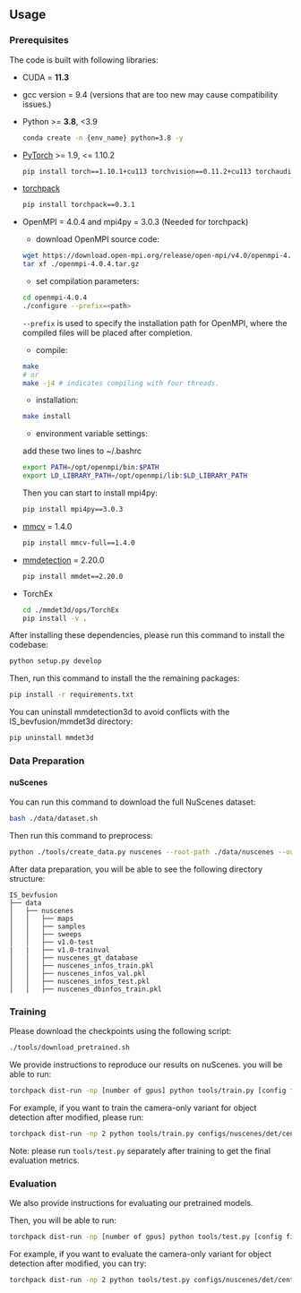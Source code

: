 ## Usage

### Prerequisites

The code is built with following libraries:

- CUDA = **11.3**
- gcc version = 9.4 (versions that are too new may cause compatibility issues.)
- Python >= **3.8**, \<3.9
  ```bash
  conda create -n {env_name} python=3.8 -y
  ```
- [PyTorch](https://github.com/pytorch/pytorch) >= 1.9, \<= 1.10.2
  ```bash
  pip install torch==1.10.1+cu113 torchvision==0.11.2+cu113 torchaudio==0.10.1 -f https://download.pytorch.org/whl/cu113/torch_stable.html
  ```
- [torchpack](https://github.com/mit-han-lab/torchpack)
  ```bash
  pip install torchpack==0.3.1
  ```
- OpenMPI = 4.0.4 and mpi4py = 3.0.3 (Needed for torchpack)
  - download OpenMPI source code:
  ```bash
  wget https://download.open-mpi.org/release/open-mpi/v4.0/openmpi-4.0.4.tar.gz
  tar xf ./openmpi-4.0.4.tar.gz
  ```
  - set compilation parameters:
  ```bash
  cd openmpi-4.0.4
  ./configure --prefix=<path>
  ```
  ```--prefix``` is used to specify the installation path for OpenMPI, where the compiled files will be placed after completion.
  - compile:
  ```bash
  make
  # or
  make -j4 # indicates compiling with four threads.
  ```
  - installation:
  ```bash
  make install
  ```
  - environment variable settings:
  
  add these two lines to ~/.bashrc
  ```bash
  export PATH=/opt/openmpi/bin:$PATH
  export LD_LIBRARY_PATH=/opt/openmpi/lib:$LD_LIBRARY_PATH
  ```

  Then you can start to install mpi4py:
  ```bash
  pip install mpi4py==3.0.3
  ```
  
- [mmcv](https://github.com/open-mmlab/mmcv) = 1.4.0
  ```bash
  pip install mmcv-full==1.4.0
  ```
- [mmdetection](http://github.com/open-mmlab/mmdetection) = 2.20.0
  ```bash
  pip install mmdet==2.20.0
  ```
- TorchEx
  ```bash
  cd ./mmdet3d/ops/TorchEx
  pip install -v .
  ```
<!-- - Pillow = **8.4.0** (see [here](https://github.com/mit-han-lab/bevfusion/issues/63))
  ```bash
  pip install pillow==8.4.0
  ``` -->
<!-- - [tqdm](https://github.com/tqdm/tqdm) -->
<!-- - [nuscenes-dev-kit](https://github.com/nutonomy/nuscenes-devkit)
  ```bash
  pip install nuscenes-devkit
  ``` -->
After installing these dependencies, please run this command to install the codebase:

```bash
python setup.py develop
```
Then, run this command to install the the remaining packages:
```bash
pip install -r requirements.txt
```

You can uninstall mmdetection3d to avoid conflicts with the IS_bevfusion/mmdet3d directory:
```bash
pip uninstall mmdet3d
```

### Data Preparation

#### nuScenes

You can run this command to download the full NuScenes dataset:
```bash
bash ./data/dataset.sh
```

Then run this command to preprocess:
```bash
python ./tools/create_data.py nuscenes --root-path ./data/nuscenes --out-dir ./data/nuscenes --extra-tag nuscenes
```

After data preparation, you will be able to see the following directory structure:

```
IS_bevfusion
├── data
│   ├── nuscenes
│   │   ├── maps
│   │   ├── samples
│   │   ├── sweeps
│   │   ├── v1.0-test
|   |   ├── v1.0-trainval
│   │   ├── nuscenes_gt_database
│   │   ├── nuscenes_infos_train.pkl
│   │   ├── nuscenes_infos_val.pkl
│   │   ├── nuscenes_infos_test.pkl
│   │   ├── nuscenes_dbinfos_train.pkl

```

### Training

Please download the checkpoints using the following script: 

```bash
./tools/download_pretrained.sh
```
We provide instructions to reproduce our results on nuScenes.
you will be able to run:

```bash
torchpack dist-run -np [number of gpus] python tools/train.py [config file path] --model.encoders.camera.backbone.init_cfg.checkpoint pretrained/[checkpoint name].pth
```

For example, if you want to train the camera-only variant for object detection after modified, please run:

```bash
torchpack dist-run -np 2 python tools/train.py configs/nuscenes/det/centerhead/lssfpn/camera/256x704/swint/default_V2.yaml --model.encoders.camera.backbone.init_cfg.checkpoint pretrained/swint-nuimages-pretrained.pth
```

Note: please run `tools/test.py` separately after training to get the final evaluation metrics.

### Evaluation

We also provide instructions for evaluating our pretrained models. 

Then, you will be able to run:

```bash
torchpack dist-run -np [number of gpus] python tools/test.py [config file path] [checkpoint path] --eval [evaluation type]
```

For example, if you want to evaluate the camera-only variant for object detection after modified, you can try:

```bash
torchpack dist-run -np 2 python tools/test.py configs/nuscenes/det/centerhead/lssfpn/camera/256x704/swint/default_V2.yaml [checkpoint path] --eval bbox
```


